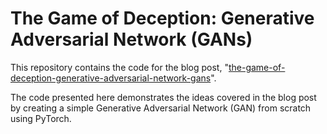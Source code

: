 # The Game of Deception: Generative Adversarial Network (GANs)

This repository contains the code for the blog post, "[the-game-of-deception-generative-adversarial-network-gans](https://github.com/Iftekhar-Ifat/the-game-of-deception-generative-adversarial-network-gans)".

The code presented here demonstrates the ideas covered in the blog post by creating a simple Generative Adversarial Network (GAN) from scratch using PyTorch.

